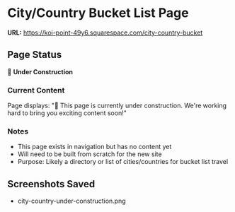 # City/Country Bucket List Page

**URL:** https://koi-point-49y6.squarespace.com/city-country-bucket

## Page Status

🚧 **Under Construction**

### Current Content

Page displays:
"🚧 This page is currently under construction. We're working hard to bring you exciting content soon!"

### Notes
- This page exists in navigation but has no content yet
- Will need to be built from scratch for the new site
- Purpose: Likely a directory or list of cities/countries for bucket list travel

## Screenshots Saved
- city-country-under-construction.png
